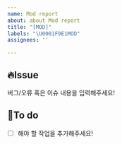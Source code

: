 ```yaml
---
name: Mod report
about: about Mod report
title: "[MOD]"
labels: "\U0001F9E1MOD"
assignees: ''

---
```


## 🔥Issue
버그/오류 혹은 이슈 내용을 입력해주세요!

## 📝To do
- [ ] 해야 할 작업을 추가해주세요!
